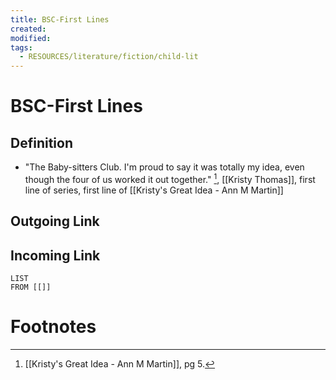 ```yaml
---
title: BSC-First Lines
created: 
modified: 
tags:
  - RESOURCES/literature/fiction/child-lit
---
```

# BSC-First Lines
## Definition
-  "The Baby-sitters Club. I'm proud to say it was totally my idea, even though the four of us worked it out together." [^1], [[Kristy Thomas]], first line of series, first line of [[Kristy's Great Idea - Ann M Martin]]
## Outgoing Link

## Incoming Link
```dataview
LIST
FROM [[]]
```
# Footnotes

[^1]: [[Kristy's Great Idea - Ann M Martin]], pg 5.